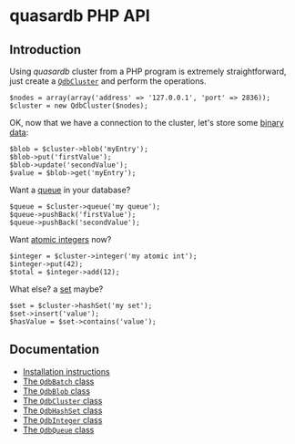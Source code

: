 # quasardb PHP API

## Introduction

Using *quasardb* cluster from a PHP program is extremely straightforward, just create a [`QdbCluster`](doc/QdbCluster.md) and perform the operations.

    $nodes = array(array('address' => '127.0.0.1', 'port' => 2836));
    $cluster = new QdbCluster($nodes);

OK, now that we have a connection to the cluster, let's store some [binary data](doc/QdbBlob.md):

    $blob = $cluster->blob('myEntry');
    $blob->put('firstValue');
    $blob->update('secondValue');
    $value = $blob->get('myEntry');

Want a [queue](doc/QdbQueue.md) in your database?

    $queue = $cluster->queue('my queue');
    $queue->pushBack('firstValue');
    $queue->pushBack('secondValue');

Want [atomic integers](doc/QdbInteger.md) now?

    $integer = $cluster->integer('my atomic int');
    $integer->put(42);
    $total = $integer->add(12);

What else? a [set](doc/QdbHashSet.md) maybe?

    $set = $cluster->hashSet('my set');
    $set->insert('value');
    $hasValue = $set->contains('value');

## Documentation

* [Installation instructions](doc/Installation.md)
* [The `QdbBatch` class](doc/QdbBatch.md)
* [The `QdbBlob` class](doc/QdbBlob.md)
* [The `QdbCluster` class](doc/QdbCluster.md)
* [The `QdbHashSet` class](doc/QdbHashSet.md)
* [The `QdbInteger` class](doc/QdbInteger.md)
* [The `QdbQueue` class](doc/QdbQueue.md)
